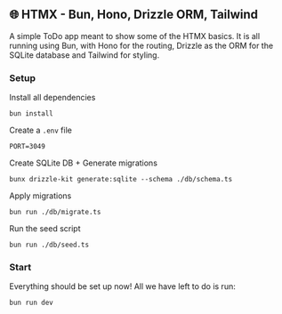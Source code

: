 ## 🌐 HTMX - Bun, Hono, Drizzle ORM, Tailwind

A simple ToDo app meant to show some of the HTMX basics. It is all running using Bun, with Hono for the routing, Drizzle as the ORM for the SQLite database and Tailwind for styling.

### Setup

Install all dependencies

```
bun install
```

Create a `.env` file

```
PORT=3049
```

Create SQLite DB + Generate migrations

```
bunx drizzle-kit generate:sqlite --schema ./db/schema.ts
```

Apply migrations

```
bun run ./db/migrate.ts
```

Run the seed script

```
bun run ./db/seed.ts
```

### Start

Everything should be set up now! All we have left to do is run:

```
bun run dev
```
